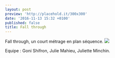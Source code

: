 ```yaml
---
layout: post
preview: 'http://placehold.it/300x300'
date: '2016-11-13 15:32 +0100'
published: false
title: Fall through
---
```

Fall through, un court métrage en plan séquence. ![]({{site.baseurl}}/images/th_fallthrough.jpg)

Equipe : Goni Shifron, Julie Mahieu, Juliette Minchin.
